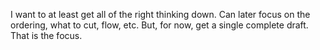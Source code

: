 I want to at least get all of the right thinking down. Can later focus on the ordering, what to cut, flow, etc. But, for now, get a single complete draft. That is the focus.